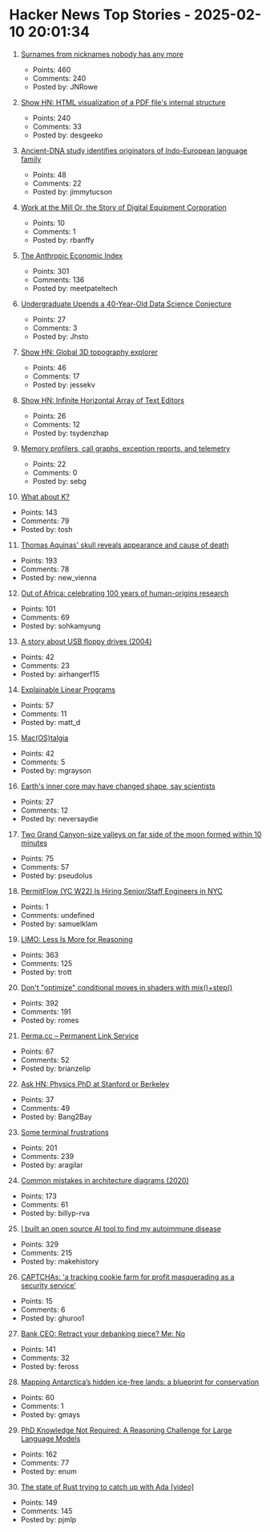 # Hacker News Top Stories - 2025-02-10 20:01:34

1. [Surnames from nicknames nobody has any more](https://blog.plover.com/lang/etym/nickname-names.html)
   - Points: 460
   - Comments: 240
   - Posted by: JNRowe

2. [Show HN: HTML visualization of a PDF file's internal structure](https://github.com/desgeeko/pdfsyntax/blob/main/docs/browse.md)
   - Points: 240
   - Comments: 33
   - Posted by: desgeeko

3. [Ancient-DNA study identifies originators of Indo-European language family](https://hms.harvard.edu/news/ancient-dna-study-identifies-originators-indo-european-language-family)
   - Points: 48
   - Comments: 22
   - Posted by: jimmytucson

4. [Work at the Mill Or, the Story of Digital Equipment Corporation](https://www.abortretry.fail/p/work-at-the-mill)
   - Points: 10
   - Comments: 1
   - Posted by: rbanffy

5. [The Anthropic Economic Index](https://www.anthropic.com/news/the-anthropic-economic-index)
   - Points: 301
   - Comments: 136
   - Posted by: meetpateltech

6. [Undergraduate Upends a 40-Year-Old Data Science Conjecture](https://www.quantamagazine.org/undergraduate-upends-a-40-year-old-data-science-conjecture-20250210/)
   - Points: 27
   - Comments: 3
   - Posted by: Jhsto

7. [Show HN: Global 3D topography explorer](https://topography.jessekv.com)
   - Points: 46
   - Comments: 17
   - Posted by: jessekv

8. [Show HN: Infinite Horizontal Array of Text Editors](https://zeminary.com/arrays/app.html)
   - Points: 26
   - Comments: 12
   - Posted by: tsydenzhap

9. [Memory profilers, call graphs, exception reports, and telemetry](https://www.nuanced.dev/blog/system-wide-context)
   - Points: 22
   - Comments: 0
   - Posted by: sebg

10. [What about K?](https://xpqz.github.io/kbook/Introduction.html)
   - Points: 143
   - Comments: 79
   - Posted by: tosh

11. [Thomas Aquinas' skull reveals appearance and cause of death](https://www.ncregister.com/blog/face-of-aquinas-revealed-after-750-years)
   - Points: 193
   - Comments: 78
   - Posted by: new_vienna

12. [Out of Africa: celebrating 100 years of human-origins research](https://www.nature.com/articles/d41586-025-00282-1)
   - Points: 101
   - Comments: 69
   - Posted by: sohkamyung

13. [A story about USB floppy drives (2004)](https://devblogs.microsoft.com/oldnewthing/20040409-00/?p=39873)
   - Points: 42
   - Comments: 23
   - Posted by: airhangerf15

14. [Explainable Linear Programs](https://www.jeremykun.com/shortform/2025-02-06-2124/)
   - Points: 57
   - Comments: 11
   - Posted by: matt_d

15. [Mac(OS)talgia](https://swallowmygraphicdesign.com/project/macostalgia)
   - Points: 42
   - Comments: 5
   - Posted by: mgrayson

16. [Earth's inner core may have changed shape, say scientists](https://www.bbc.co.uk/news/articles/c4gx37ky3gyo)
   - Points: 27
   - Comments: 12
   - Posted by: neversaydie

17. [Two Grand Canyon-size valleys on far side of the moon formed within 10 minutes](https://www.cnn.com/2025/02/05/science/lunar-grand-canyons-far-side-moon/index.html)
   - Points: 75
   - Comments: 57
   - Posted by: pseudolus

18. [PermitFlow (YC W22) Is Hiring Senior/Staff Engineers in NYC](https://jobs.ashbyhq.com/permitflow?departmentId=d33195eb-8978-4439-abc6-5a8a072de808)
   - Points: 1
   - Comments: undefined
   - Posted by: samuelklam

19. [LIMO: Less Is More for Reasoning](https://arxiv.org/abs/2502.03387)
   - Points: 363
   - Comments: 125
   - Posted by: trott

20. [Don't "optimize" conditional moves in shaders with mix()+step()](https://iquilezles.org/articles/gpuconditionals/)
   - Points: 392
   - Comments: 191
   - Posted by: romes

21. [Perma.cc – Permanent Link Service](https://perma.cc/)
   - Points: 67
   - Comments: 52
   - Posted by: brianzelip

22. [Ask HN: Physics PhD at Stanford or Berkeley](undefined)
   - Points: 37
   - Comments: 49
   - Posted by: Bang2Bay

23. [Some terminal frustrations](https://jvns.ca/blog/2025/02/05/some-terminal-frustrations/)
   - Points: 201
   - Comments: 239
   - Posted by: aragilar

24. [Common mistakes in architecture diagrams (2020)](https://www.ilograph.com/blog/posts/diagram-mistakes/)
   - Points: 173
   - Comments: 61
   - Posted by: billyp-rva

25. [I built an open source AI tool to find my autoimmune disease](https://old.reddit.com/r/selfhosted/comments/1ij7s4m/how_i_built_an_open_source_ai_tool_to_find_my/)
   - Points: 329
   - Comments: 215
   - Posted by: makehistory

26. [CAPTCHAs: 'a tracking cookie farm for profit masquerading as a security service'](https://www.pcgamer.com/gaming-industry/a-2023-study-concluded-captchas-are-a-tracking-cookie-farm-for-profit-masquerading-as-a-security-service-that-made-us-spend-819-billion-hours-clicking-on-traffic-lights-to-generate-nearly-usd1-trillion-for-google/)
   - Points: 15
   - Comments: 6
   - Posted by: ghuroo1

27. [Bank CEO: Retract your debanking piece? Me: No](https://www.kalzumeus.com/2025/02/10/retraction-request-denied/)
   - Points: 141
   - Comments: 32
   - Posted by: feross

28. [Mapping Antarctica’s hidden ice-free lands: a blueprint for conservation](https://www.unsw.edu.au/newsroom/news/2025/01/mapping-antarcticas-hidden-ice-free-lands-a-blueprint-for-conservation)
   - Points: 60
   - Comments: 1
   - Posted by: gmays

29. [PhD Knowledge Not Required: A Reasoning Challenge for Large Language Models](https://arxiv.org/abs/2502.01584)
   - Points: 162
   - Comments: 77
   - Posted by: enum

30. [The state of Rust trying to catch up with Ada [video]](https://fosdem.org/2025/schedule/event/fosdem-2025-5356-the-state-of-rust-trying-to-catch-up-with-ada/)
   - Points: 149
   - Comments: 145
   - Posted by: pjmlp

